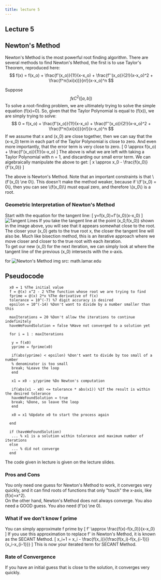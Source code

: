 ```yaml
---
title: lecture 5
---
```

## Lecture 5

## Newton's Method
Newton's Method is the most powerful root finding algorithm.
There are several methods to find Newton's Method, the first is to use Taylor's Theorem, reproduced here:
$$
f(x) = f(x_o) + \frac{f'(x_o)}{1!}(x-x_o) + \frac{f''(x_o)}{2!}(x-x_o)^2 + \frac{f^n(\xi(x))}{n!}(x-x_o)^n
$$

Suppose
$$
f\epsilon C^2([a,b])
$$
To solve a root-finding problem, we are ultimately trying to solve the simple equation \(f(x)=0\).
So, given that the Taylor Polynomial is equal to \(f(x)\), we are simply trying to solve:
$$
0 = f(x_o) + \frac{f'(x_o)}{1!}(x-x_o) + \frac{f''(x_o)}{2!}(x-x_o)^2 + \frac{f^n(\xi(x))}{n!}(x-x_o)^n
$$
If we assume that x and \(x_0\) are close together, then we can say that the \(x-x_0\) term in each part of the Taylor Polynomial is close to zero. And even more importantly, that the error term is very close to zero.
\[
0 \approx f(x_o) + \frac{f'(x_o)}{1!}(x-x_o)
\]
The above is what we are left with taking a Taylor Polynomial with n = 1, and discarding our small error term. We can algebraically manipulate the above to get:
\[
x \approx x_0 - \frac{f(x_0)}{f'(x_0)}
\]

The above is Newton's Method. Note that an important constraints is that \\(f'(x_0) \ne 0\\). This doesn't make the method weaker, because if \\(f'(x_0) = 0\\), then you can see \\(f(x_0)\\) must equal zero, and therefore \\(x_0\\) is a root.

### Geometric Interpretation of Newton's Method
Start with the equation for the tangent line:
\[
y=f(x_0)+f'(x_0)(x-x_0)
\]
![Tangent Lines](https://i.imgur.com/Um6kQQx.png)
If you take the tangent line at the point \(x_0,f(x_0)\) shown in the image above, you will see that it appears somewhat close to the root. The closer your \(x_0\) gets to the true root x, the closer the tangent line will also be. Much like bisection method, this is an iterative approach where we move closer and closer to the true root with each iteration.<br>
To get our new \(x_0\) for the next iteration, we can simply look at where the tangent line of the previous \(x_0\) intersects with the x-axis.

for 
![Newton's Method](https://i.imgur.com/mbKSRDw.png)
img src: math.lamar.edu

## Pseudocode
```
  x0 = 1 %The initial value
  f = @(x) x^2 - 2 %The function whose root we are trying to find
  fprime = @(x) 2*x %The derivative of f(x)
  tolerance = 10^(-7) %7 digit accuracy is desired
  epsilon = 10^(-14) %Don't want to divide by a number smaller than this

  maxIterations = 20 %Don't allow the iterations to continue indefinitely
  haveWeFoundSolution = false %Have not converged to a solution yet

  for i = 1 : maxIterations

   y = f(x0)
   yprime = fprime(x0)

   if(abs(yprime) < epsilon) %Don't want to divide by too small of a number
   % denominator is too small
   break; %Leave the loop
   end

   x1 = x0 - y/yprime %Do Newton's computation

   if(abs(x1 - x0) <= tolerance * abs(x1)) %If the result is within the desired tolerance
   haveWeFoundSolution = true
   break; %Done, so leave the loop
   end

   x0 = x1 %Update x0 to start the process again

  end

  if (haveWeFoundSolution)
   ... % x1 is a solution within tolerance and maximum number of iterations
  else
   ... % did not converge
  end
```
The code given in lecture is given on the lecture slides.

### Pros and Cons
You only need one guess for Newton's Method to work, it converges very quickly, and it can find roots of functions that only "touch" the x-axis, like \(f(x)=x^2\).<br>
On the other hand, Newton's Method does not always converge. You also need a GOOD guess. You also need \(f'(x) \ne 0\).
### What if we don't know f prime
You can simply approximate f prime by
\[
f' \approx \frac{f(x)-f(x_0)}{x-x_0}
\]
If you use this approximation to replace f' in Newton's Method, it is known as the SECANT Method.
\[
x_i+1 = x_i - \frac{f(x_i)}{\frac{f(x_i)-f(x_{i-1})}{x_i-x_{i-1}}}
\]
This is now your iterated term for SECANT Method.
### Rate of Convergence
If you have an initial guess that is close to the solution, it converges very quickly.
